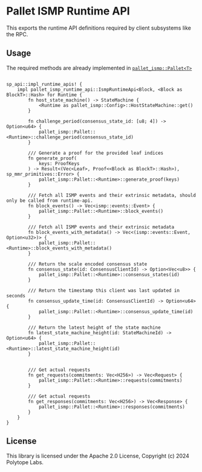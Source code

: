 # Pallet ISMP Runtime API

This exports the runtime API definitions required by client subsystems like the RPC.

## Usage

The required methods are already implemented in [`pallet_ismp::Pallet<T>`](https://docs.rs/pallet-ismp/latest/pallet_ismp/pallet/struct.Pallet.html)

```rust,ignore

sp_api::impl_runtime_apis! {
    impl pallet_ismp_runtime_api::IsmpRuntimeApi<Block, <Block as BlockT>::Hash> for Runtime {
        fn host_state_machine() -> StateMachine {
            <Runtime as pallet_ismp::Config>::HostStateMachine::get()
        }

        fn challenge_period(consensus_state_id: [u8; 4]) -> Option<u64> {
            pallet_ismp::Pallet::<Runtime>::challenge_period(consensus_state_id)
        }

        /// Generate a proof for the provided leaf indices
        fn generate_proof(
            keys: ProofKeys
        ) -> Result<(Vec<Leaf>, Proof<<Block as BlockT>::Hash>), sp_mmr_primitives::Error> {
            pallet_ismp::Pallet::<Runtime>::generate_proof(keys)
        }

        /// Fetch all ISMP events and their extrinsic metadata, should only be called from runtime-api.
        fn block_events() -> Vec<ismp::events::Event> {
            pallet_ismp::Pallet::<Runtime>::block_events()
        }

        /// Fetch all ISMP events and their extrinsic metadata
        fn block_events_with_metadata() -> Vec<(ismp::events::Event, Option<u32>)> {
            pallet_ismp::Pallet::<Runtime>::block_events_with_metadata()
        }

        /// Return the scale encoded consensus state
        fn consensus_state(id: ConsensusClientId) -> Option<Vec<u8>> {
            pallet_ismp::Pallet::<Runtime>::consensus_states(id)
        }

        /// Return the timestamp this client was last updated in seconds
        fn consensus_update_time(id: ConsensusClientId) -> Option<u64> {
            pallet_ismp::Pallet::<Runtime>::consensus_update_time(id)
        }

        /// Return the latest height of the state machine
        fn latest_state_machine_height(id: StateMachineId) -> Option<u64> {
            pallet_ismp::Pallet::<Runtime>::latest_state_machine_height(id)
        }


        /// Get actual requests
        fn get_requests(commitments: Vec<H256>) -> Vec<Request> {
            pallet_ismp::Pallet::<Runtime>::requests(commitments)
        }

        /// Get actual requests
        fn get_responses(commitments: Vec<H256>) -> Vec<Response> {
            pallet_ismp::Pallet::<Runtime>::responses(commitments)
        }
    }
}

```

## License

This library is licensed under the Apache 2.0 License, Copyright (c) 2024 Polytope Labs.
